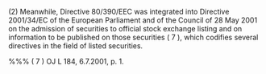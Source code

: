 (2) Meanwhile, Directive 80/390/EEC was integrated into Directive 2001/34/EC of the European Parliament and of the Council of 28 May 2001 on the admission of securities to official stock exchange listing and on information to be published on those securities ( 7 ), which codifies several directives in the field of listed securities.

%%% ( 7 ) OJ L 184, 6.7.2001, p. 1.
